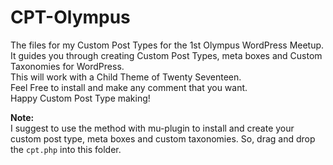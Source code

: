 # CPT-Olympus
The files for my Custom Post Types for the 1st Olympus WordPress Meetup.</br>
It guides you through creating Custom Post Types, meta boxes and Custom Taxonomies for WordPress.</br>
This will work with a Child Theme of Twenty Seventeen.</br>
Feel Free to install and make any comment that you want. </br>
Happy Custom Post Type making!</br>

<b>Note: </b></br>
I suggest to use the method with mu-plugin to install and create your custom post type, meta boxes and custom taxonomies. So, drag and drop the `cpt.php` into this folder.
